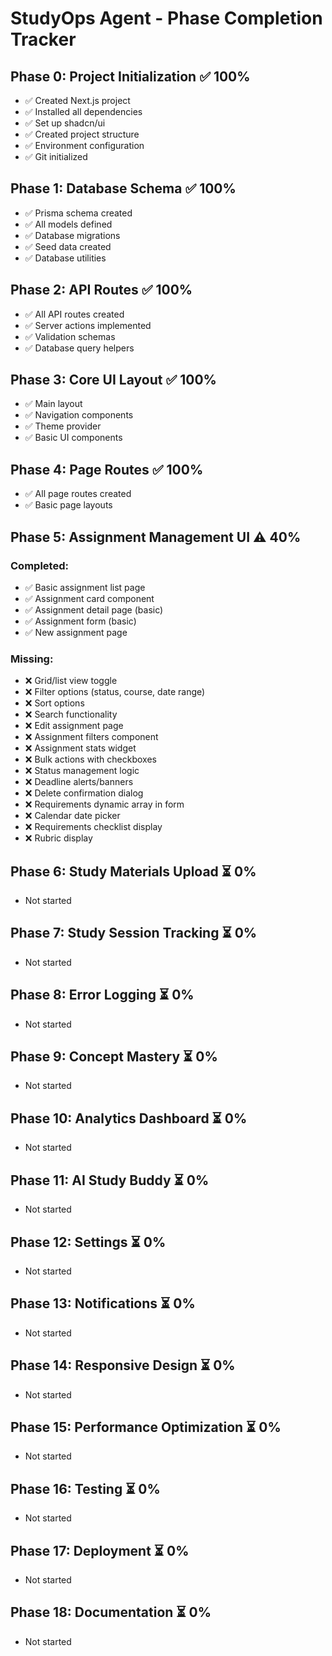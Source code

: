 # StudyOps Agent - Phase Completion Tracker

## Phase 0: Project Initialization ✅ 100%
- ✅ Created Next.js project
- ✅ Installed all dependencies
- ✅ Set up shadcn/ui
- ✅ Created project structure
- ✅ Environment configuration
- ✅ Git initialized

## Phase 1: Database Schema ✅ 100%
- ✅ Prisma schema created
- ✅ All models defined
- ✅ Database migrations
- ✅ Seed data created
- ✅ Database utilities

## Phase 2: API Routes ✅ 100%
- ✅ All API routes created
- ✅ Server actions implemented
- ✅ Validation schemas
- ✅ Database query helpers

## Phase 3: Core UI Layout ✅ 100%
- ✅ Main layout
- ✅ Navigation components
- ✅ Theme provider
- ✅ Basic UI components

## Phase 4: Page Routes ✅ 100%
- ✅ All page routes created
- ✅ Basic page layouts

## Phase 5: Assignment Management UI ⚠️ 40%
### Completed:
- ✅ Basic assignment list page
- ✅ Assignment card component
- ✅ Assignment detail page (basic)
- ✅ Assignment form (basic)
- ✅ New assignment page

### Missing:
- ❌ Grid/list view toggle
- ❌ Filter options (status, course, date range)
- ❌ Sort options
- ❌ Search functionality
- ❌ Edit assignment page
- ❌ Assignment filters component
- ❌ Assignment stats widget
- ❌ Bulk actions with checkboxes
- ❌ Status management logic
- ❌ Deadline alerts/banners
- ❌ Delete confirmation dialog
- ❌ Requirements dynamic array in form
- ❌ Calendar date picker
- ❌ Requirements checklist display
- ❌ Rubric display

## Phase 6: Study Materials Upload ⏳ 0%
- Not started

## Phase 7: Study Session Tracking ⏳ 0%
- Not started

## Phase 8: Error Logging ⏳ 0%
- Not started

## Phase 9: Concept Mastery ⏳ 0%
- Not started

## Phase 10: Analytics Dashboard ⏳ 0%
- Not started

## Phase 11: AI Study Buddy ⏳ 0%
- Not started

## Phase 12: Settings ⏳ 0%
- Not started

## Phase 13: Notifications ⏳ 0%
- Not started

## Phase 14: Responsive Design ⏳ 0%
- Not started

## Phase 15: Performance Optimization ⏳ 0%
- Not started

## Phase 16: Testing ⏳ 0%
- Not started

## Phase 17: Deployment ⏳ 0%
- Not started

## Phase 18: Documentation ⏳ 0%
- Not started
